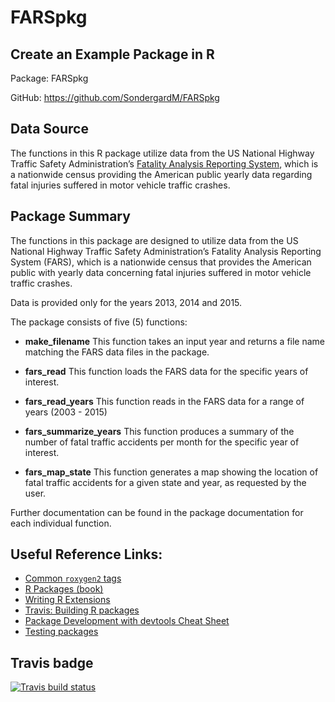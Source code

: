 
<!-- README.md is generated from README.Rmd. Please edit that file -->

# FARSpkg

## Create an Example Package in R

Package: FARSpkg

GitHub: <https://github.com/SondergardM/FARSpkg>

## Data Source

The functions in this R package utilize data from the US National
Highway Traffic Safety Administration’s [Fatality Analysis Reporting
System](https://www.nhtsa.gov/research-data/fatality-analysis-reporting-system-fars),
which is a nationwide census providing the American public yearly data
regarding fatal injuries suffered in motor vehicle traffic crashes.

## Package Summary

The functions in this package are designed to utilize data from the US
National Highway Traffic Safety Administration’s Fatality Analysis
Reporting System (FARS), which is a nationwide census that provides the
American public with yearly data concerning fatal injuries suffered in
motor vehicle traffic crashes.

Data is provided only for the years 2013, 2014 and 2015.

The package consists of five (5) functions:

-   **make\_filename** This function takes an input year and returns a
    file name matching the FARS data files in the package.

-   **fars\_read** This function loads the FARS data for the specific
    years of interest.

-   **fars\_read\_years** This function reads in the FARS data for a
    range of years (2003 - 2015)

-   **fars\_summarize\_years** This function produces a summary of the
    number of fatal traffic accidents per month for the specific year of
    interest.

-   **fars\_map\_state** This function generates a map showing the
    location of fatal traffic accidents for a given state and year, as
    requested by the user.

Further documentation can be found in the package documentation for each
individual function.

## Useful Reference Links:

-   [Common `roxygen2`
    tags](https://bookdown.org/rdpeng/RProgDA/documentation.html#common-roxygen2-tags)
-   [R Packages (book)](https://r-pkgs.org/)
-   [Writing R
    Extensions](https://cran.r-project.org/doc/manuals/R-exts.html#Creating-R-packages)
-   [Travis: Building R
    packages](https://docs.travis-ci.com/user/languages/r/)
-   [Package Development with devtools Cheat
    Sheet](https://github.com/rstudio/cheatsheets/raw/master/package-development.pdf)
-   [Testing packages](http://r-pkgs.had.co.nz/tests.html)

## Travis badge

<!-- badges: start -->

[![Travis build
status](https://travis-ci.com/SondergardM/FARSpkg.svg?branch=main)](https://travis-ci.com/SondergardM/FARSpkg)
<!-- badges: end -->

